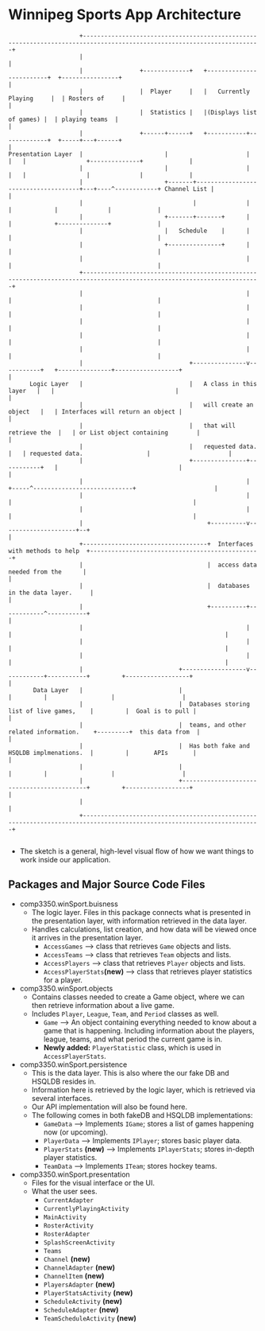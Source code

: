  # Winnipeg Sports App Architecture

```
                    +------------------------------------------------------------------------------------------------------------------------+
                    |                                                                                                                        |
                    |                +-------------+   +-------------------------+  +----------------+                                       |
                    |                |  Player     |   |   Currently Playing     |  | Rosters of     |                                       |
                    |                |  Statistics |   |(Displays list of games) |  | playing teams  |                                       |
                    |                +------+------+   +-----------+-------------+  +-----+---+------+                                       |
Presentation Layer  |                       |                      |                      |   |                 +--------------+             |
                    |                       |                      |                      |   |                 |              |             |
                    |                       +-------+-------------------------------------+---+----^------------+ Channel List |             |
                    |                               |              |                               |            |              |             |
                    |                       +-------+-------+      |                               |            +--------------+             |
                    |                       |   Schedule    |      |                               |                                         |
                    |                       +---------------+      |                               |                                         |
                    |                                              |                               |                                         |
                    +------------------------------------------------------------------------------------------------------------------------+
                    |                                              |                               |                                         |
                    |                                              |                               |                                         |
                    |                                              |                               |                                         |
                    |                                              |                               |                                         |
                    |                                              |                               |                                         |
                    |                              +---------------v-----------+   +---------------+------------------+                      |
      Logic Layer   |                              |   A class in this layer   |   |                                  |                      |
                    |                              |   will create an object   |   | Interfaces will return an object |                      |
                    |                              |   that will retrieve the  |   | or List object containing        |                      |
                    |                              |   requested data.         |   | requested data.                  |                      |
                    |                              +---------------+-----------+   |                                  |                      |
                    |                                              |               +-----^----------------------------+                      |
                    |                                              |                     |                                                   |
                    |                                              |                     |                                                   |
                    |                                   +----------v---------------------+--+                                                |
                    +-----------------------------------+  Interfaces with methods to help  +------------------------------------------------+
                    |                                   |  access data needed from the      |                                                |
                    |                                   |  databases in the data layer.     |                                                |
                    |                                   +----------+------------^-----------+                                                |
                    |                                              |            |                                                            |
                    |                                              |            |                                                            |
                    |                                              |            |                                                            |
                    |                           +------------------v------------+-----------+         +------------------+                   |
       Data Layer   |                           |                                           |         |                  |                   |
                    |                           |  Databases storing list of live games,    |         |  Goal is to pull |                   |
                    |                           |  teams, and other related information.    +---------+  this data from  |                   |
                    |                           |  Has both fake and HSQLDB implmenations.  |         |       APIs       |                   |
                    |                           |                                           |         |                  |                   |
                    |                           +-------------------------------------------+         +------------------+                   |
                    |                                                                                                                        |
                    +------------------------------------------------------------------------------------------------------------------------+


```



 * The sketch is a general, high-level visual flow of how we want things to work inside our application.

 ## Packages and Major Source Code Files
 * comp3350.winSport.buisness
    * The logic layer. Files in this package connects what is presented in the presentation layer, with information retrieved in the data layer.
    * Handles calculations, list creation, and how data will be viewed once it arrives in the presentation layer.
        * `AccessGames` --> class that retrieves `Game` objects and lists.
        * `AccessTeams` --> class that retrieves `Team` objects and lists. 
        * `AccessPlayers` --> class that retrieves `Player` objects and lists. 
        * `AccessPlayerStats`**(new)** --> class that retrieves player statistics for a player.
 * comp3350.winSport.objects
    * Contains classes needed to create a Game object, where we can then retrieve information about a live game.
    * Includes `Player`, `League`, `Team`, and `Period` classes as well. 
        * `Game` --> An object containing everything needed to know about a game that is happening. Including information about the players, league, teams, and what period the current game is in.
        * **Newly added:** `PlayerStatistic` class, which is used in `AccessPlayerStats`.
 * comp3350.winSport.persistence
    * This is the data layer. This is also where the our fake DB and HSQLDB resides in. 
    * Information here is retrieved by the logic layer, which is retrieved via several interfaces.
    * Our API implementation will also be found here. 
    * The following comes in both fakeDB and HSQLDB implementations: 
      * `GameData` --> Implements `IGame`; stores a list of games happening now (or upcoming).
      * `PlayerData` --> Implements `IPlayer`; stores basic player data.
      * `PlayerStats` **(new)** --> Implements `IPlayerStats`; stores in-depth player statistics.
      * `TeamData` --> Implements `ITeam`; stores hockey teams.
 * comp3350.winSport.presentation
    * Files for the visual interface or the UI. 
    * What the user sees. 
        * `CurrentAdapter`
        * `CurrentlyPlayingActivity`
        * `MainActivity`
        * `RosterActivity`
        * `RosterAdapter`
        * `SplashScreenActivity`
        * `Teams`
        * `Channel` **(new)**
        * `ChannelAdapter` **(new)**
        * `ChannelItem` **(new)**
        * `PlayersAdapter` **(new)**
        * `PlayerStatsActivity` **(new)**
        * `ScheduleActivity` **(new)**
        * `ScheduleAdapter` **(new)**
        * `TeamScheduleActivity` **(new)**
